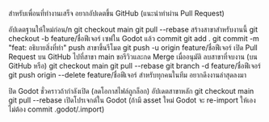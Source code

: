 สำหรับเพื่อนที่ทำงานเสร็จ อยากอัปเดตขึ้น GitHub (แนะนำทำผ่าน Pull Request)

อัปเดตฐานให้ใหม่ก่อน/n
git checkout main
git pull --rebase
สร้างสาขาสำหรับงานนี้
git checkout -b feature/ชื่อฟีเจอร์
เซฟใน Godot แล้ว commit
git add .
git commit -m "feat: อธิบายสิ่งที่ทำ"
push สาขาขึ้นรีโมต
git push -u origin feature/ชื่อฟีเจอร์
เปิด Pull Request บน GitHub ไปที่สาขา main ขอรีวิวและกด Merge เมื่ออนุมัติ
ลบสาขาที่จบงาน (บน GitHub หรือ)
git checkout main
git pull --rebase
git branch -d feature/ชื่อฟีเจอร์
git push origin --delete feature/ชื่อฟีเจอร์
สำหรับทุกคนในทีม อยากดึงงานล่าสุดลงมา

ปิด Godot ชั่วคราวถ้ากำลังเปิด (ลดโอกาสไฟล์ถูกล็อก)
อัปเดตสาขาหลัก
git checkout main
git pull --rebase
เปิดโปรเจกต์ใน Godot (ถ้ามี asset ใหม่ Godot จะ re-import ให้เอง ไม่ต้อง commit .godot/.import)
